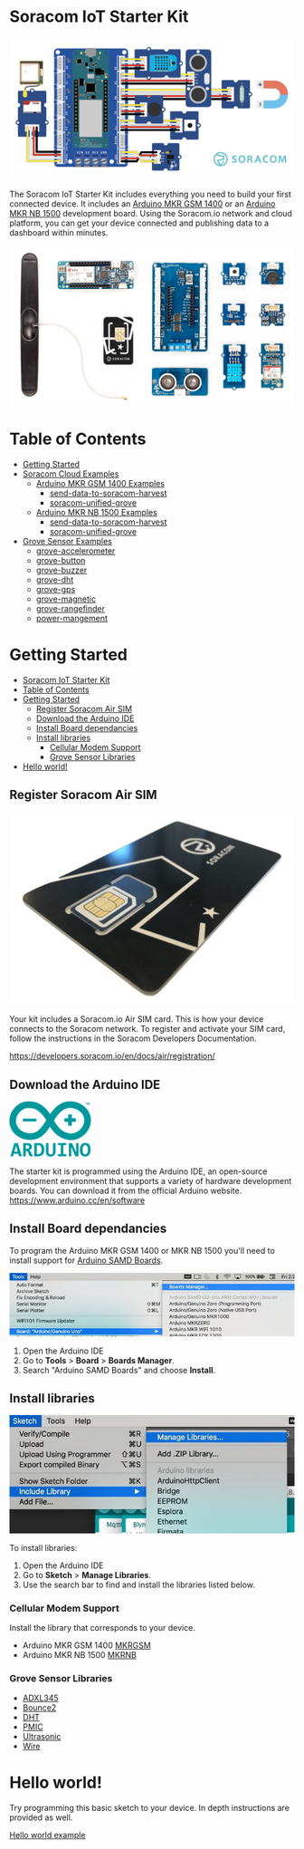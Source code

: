 

# Soracom IoT Starter Kit

![soracom-grove-all](./content/soracom-grove-all.png "A graphic of all the grove sensors attached to the kit.")

The Soracom IoT Starter Kit includes everything you need to build your first connected device. It includes an [Arduino MKR GSM 1400](https://store.arduino.cc/usa/mkr-gsm-1400) or an [Arduino MKR NB 1500](https://store.arduino.cc/usa/arduino-mkr-nb-1500) development board.
Using the Soracom.io network and cloud platform, you can get your device connected and publishing data to a dashboard within minutes. 

![kit-contents](./content/PENF4508.jpg "The contents of the kit")

# Table of Contents
- [Getting Started](#getting-started)
- [Soracom Cloud Examples](./soracom-cloud-examples/)
  - [Arduino MKR GSM 1400 Examples](./soracom-cloud-examples/arduino-mkr-gsm-1400/)
    - [send-data-to-soracom-harvest](soracom-cloud-examples/arduino-mkr-gsm-1400/send-data-to-soracom-harvest/)
    - [soracom-unified-grove](soracom-cloud-examples/arduino-mkr-gsm-1400/soracom-unified-grove/)
  - [Arduino MKR NB 1500 Examples](./soracom-cloud-examples/arduino-mkr-nb-1500/)
    - [send-data-to-soracom-harvest](soracom-cloud-examples/arduino-mkr-nb-1500/send-data-to-soracom-harvest/)
    - [soracom-unified-grove](soracom-cloud-examples/arduino-mkr-nb-1500/soracom-unified-grove/)
- [Grove Sensor Examples](./grove-sensor-examples/)
  - [grove-accelerometer](./grove-sensor-examples/grove-accelerometer/)
  - [grove-button](./grove-sensor-examples/grove-button/)
  - [grove-buzzer](./grove-sensor-examples/grove-buzzer/)
  - [grove-dht](grove-sensor-examples/grove-dht/)
  - [grove-gps](./grove-sensor-examples/grove-gps/)
  - [grove-magnetic](./grove-sensor-examples/grove-magnetic/)
  - [grove-rangefinder](./grove-sensor-examples/grove-rangefinder/)
  - [power-mangement](./grove-sensor-examples/power-management/)


# Getting Started
- [Soracom IoT Starter Kit](#soracom-iot-starter-kit)
- [Table of Contents](#table-of-contents)
- [Getting Started](#getting-started)
  - [Register Soracom Air SIM](#register-soracom-air-sim)
  - [Download the Arduino IDE](#download-the-arduino-ide)
  - [Install Board dependancies](#install-board-dependancies)
  - [Install libraries](#install-libraries)
    - [Cellular Modem Support](#cellular-modem-support)
    - [Grove Sensor Libraries](#grove-sensor-libraries)
- [Hello world!](#hello-world)

## Register Soracom Air SIM 

![soracom-sim](./content/soracom-sim.png)

Your kit includes a Soracom.io Air SIM card. This is how your device connects to the Soracom network. To register and activate your SIM card, follow the instructions in the Soracom Developers Documentation. 

https://developers.soracom.io/en/docs/air/registration/


## Download the Arduino IDE

![arduino-logo](./content/arduino-logo.png)

The starter kit is programmed using the Arduino IDE, an open-source development environment that supports a variety of hardware development boards.
You can download it from the official Arduino website. 
https://www.arduino.cc/en/software

## Install Board dependancies 

To program the Arduino MKR GSM 1400 or MKR NB 1500 you'll need to install support for [Arduino SAMD Boards](https://github.com/arduino/ArduinoCore-samd).

![boards-manager](./content/boards-manager.jpeg "A screenshot of the Arduino boards manager")

1. Open the Arduino IDE
2. Go to **Tools** > **Board** > **Boards Manager**.
3. Search "Arduino SAMD Boards" and choose **Install**.

## Install libraries

![install-libraries](./content/install-libraries.jpeg "A screenshot of the library manager")

To install libraries:

1. Open the Arduino IDE
2. Go to **Sketch** > **Manage Libraries**.
3. Use the search bar to find and install the libraries listed below. 

### Cellular Modem Support

Install the library that corresponds to your device. 

- Arduino MKR GSM 1400 [MKRGSM](https://github.com/arduino-libraries/MKRGSM)
- Arduino MKR NB 1500 [MKRNB](https://github.com/arduino-libraries/MKRNB)

### Grove Sensor Libraries

- [ADXL345](https://github.com/Seeed-Studio/Accelerometer_ADXL345)
- [Bounce2](https://www.arduino.cc/reference/en/libraries/bounce2/)
- [DHT](https://github.com/Seeed-Studio/Grove_Temperature_And_Humidity_Sensor)
- [PMIC](https://github.com/arduino-libraries/Arduino_BQ24195)
- [Ultrasonic](https://github.com/Seeed-Studio/Seeed_Arduino_UltrasonicRanger)
- [Wire](https://github.com/arduino/ArduinoCore-avr/tree/master/libraries/Wire)
  
# Hello world!

Try programming this basic sketch to your device. In depth instructions are provided as well. 

[Hello world example](./soracom-cloud-examples/arduino-mkr-gsm-1400/hello-world/README.md)
